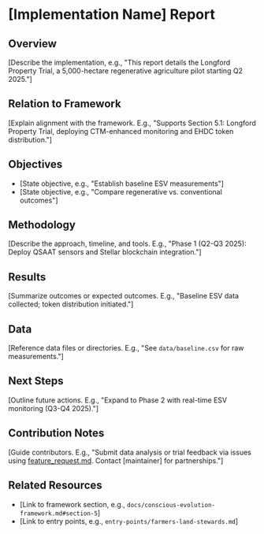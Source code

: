 # [Implementation Name] Report

## Overview
[Describe the implementation, e.g., "This report details the Longford Property Trial, a 5,000-hectare regenerative agriculture pilot starting Q2 2025."]

## Relation to Framework
[Explain alignment with the framework. E.g., "Supports Section 5.1: Longford Property Trial, deploying CTM-enhanced monitoring and EHDC token distribution."]

## Objectives
- [State objective, e.g., "Establish baseline ESV measurements"]
- [State objective, e.g., "Compare regenerative vs. conventional outcomes"]

## Methodology
[Describe the approach, timeline, and tools. E.g., "Phase 1 (Q2-Q3 2025): Deploy QSAAT sensors and Stellar blockchain integration."]

## Results
[Summarize outcomes or expected outcomes. E.g., "Baseline ESV data collected; token distribution initiated."]

## Data
[Reference data files or directories. E.g., "See `data/baseline.csv` for raw measurements."]

## Next Steps
[Outline future actions. E.g., "Expand to Phase 2 with real-time ESV monitoring (Q3-Q4 2025)."]

## Contribution Notes
[Guide contributors. E.g., "Submit data analysis or trial feedback via issues using [feature_request.md](../.github/ISSUE_TEMPLATE/feature_request.md). Contact [maintainer] for partnerships."]

## Related Resources
- [Link to framework section, e.g., `docs/conscious-evolution-framework.md#section-5`]
- [Link to entry points, e.g., `entry-points/farmers-land-stewards.md`]
